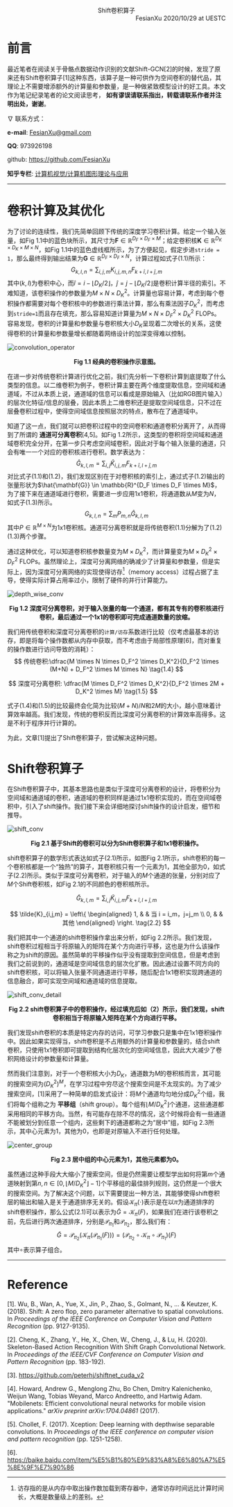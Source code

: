 <div align='center'>
    Shift卷积算子
</div>

<div align='right'>
    FesianXu 2020/10/29 at UESTC
</div>

# 前言

最近笔者在阅读关于骨骼点数据动作识别的文献Shift-GCN[2]的时候，发现了原来还有Shift卷积算子[1]这种东西，该算子是一种可供作为空间卷积的替代品，其理论上不需要增添额外的计算量和参数量，是一种做紧致模型设计的好工具。本文作为笔记纪录笔者的论文阅读思考， **如有谬误请联系指出，转载请联系作者并注明出处，谢谢**。

$\nabla$ 联系方式：

**e-mail**: FesianXu@gmail.com

**QQ**: 973926198

github: https://github.com/FesianXu

**知乎专栏**: [计算机视觉/计算机图形理论与应用](https://zhuanlan.zhihu.com/c_1265262560611299328)

-----



# 卷积计算及其优化

为了讨论的连续性，我们先简单回顾下传统的深度学习卷积计算。给定一个输入张量，如Fig 1.1中的蓝色块所示，其尺寸为$\mathbf{F} \in \mathbb{R}^{D_F \times D_F \times M}$；给定卷积核$\mathbf{K} \in \mathbb{R}^{D_K \times D_K \times M \times N}$，如Fig 1.1中的蓝色虚线框所示，为了方便起见，假定步进`stride = 1`，那么最终得到输出结果为$\mathbf{G} \in \mathbb{R}^{D_F \times D_F \times N}$，计算过程如式子(1.1)所示：
$$
G_{k,l,n} = \sum_{i,j,m} K_{i,j,m,n}F_{k+\hat{i},l+\hat{j},m}
\tag{1.1}
$$
其中$(k,l)$为卷积中心，而$\hat{i} = i-\lfloor D_K/2\rfloor$，$\hat{j} = j-\lfloor D_K /2 \rfloor$是卷积计算半径的索引。不难知道，该卷积操作的参数量为$M \times N \times D_K^2$。计算量也容易计算，考虑到每个卷积操作都需要对每个卷积核中的参数进行乘法计算，那么有乘法因子$D_K^2$，而考虑到`stride=1`而且存在填充，那么容易知道计算量为$M \times N \times D_F^2 \times D_K^2$ FLOPs。容易发现，卷积的计算量和参数量与卷积核大小$D_K$呈现着二次增长的关系，这使得卷积的计算量和参数量增长都随着网络设计的加深变得难以控制。

![convolution_operator][convolution_operator]

<div align='center'>
    <b>
        Fig 1.1 经典的卷积操作示意图。
    </b>
</div>

在进一步对传统卷积计算进行优化之前，我们先分析一下卷积计算到底提取了什么类型的信息。以二维卷积为例子，卷积计算主要在两个维度提取信息，空间域和通道域，不过从本质上说，通道域的信息可以看成是原始输入（比如RGB图片输入）的层次化特征/信息的层叠，因此本质上二维卷积还是提取空间域信息，只不过在层叠卷积过程中，使得空间域信息按照层次的特点，散布在了通道域中。

知道了这一点，我们就可以把卷积过程中的空间卷积和通道卷积分离开了，从而得到了所谓的 **通道可分离卷积**[4,5]。如Fig 1.2所示，这类型的卷积将空间域和通道域卷积完全分开，在第一步只考虑空间域卷积，因此对于每个输入张量的通道，只会有唯一一个对应的卷积核进行卷积。数学表达为：
$$
\hat{G}_{k,l,m} = \sum_{i,j} \hat{K}_{i,j,m} F_{k+\hat{i},l+\hat{j},m}
\tag{1.2}
$$
对比式子(1.1)和(1.2)，我们发现区别在于对卷积核的索引上，通过式子(1.2)输出的张量形状为$\hat{\mathbf{G}} \in \mathbb{R}^{D_F \times D_F \times M}$，为了接下来在通道域进行卷积，需要进一步应用1x1卷积，将通道数从$M$变为$N$，如式子(1.3)所示。
$$
G_{k,l,n} = \sum_{m} P_{m,n} \hat{G}_{k,l,m}
\tag{1.3}
$$
其中$P \in \mathbb{R}^{M \times N}$为1x1卷积核。通道可分离卷积就是将传统卷积(1.1)分解为了(1.2)(1.3)两个步骤。

通过这种优化，可以知道卷积核参数量变为$M \times D_K^2$，而计算量变为$M \times D_K^2 \times D_F^2$ FLOPs。虽然理论上，深度可分离网络的确减少了计算量和参数量，但是实际上，因为深度可分离网络的实现使得访存[^1]（memory access）过程占据了主导，使得实际计算占用率过小，限制了硬件的并行计算能力。

![depth_wise_conv][depth_wise_conv]

<div align='center'>
    <b>
        Fig 1.2 深度可分离卷积，对于输入张量的每一个通道，都有其专有的卷积核进行卷积，最后通过一个1x1的卷积即可完成通道数量的放缩。
    </b>
</div>

我们用传统卷积和深度可分离卷积的`计算/访存`系数进行比较（仅考虑最基本的访存，即是将每个操作数都从内存中获取，而不考虑由于局部性原理[6]，而对重复的操作数进行访问导致的消耗）：
$$
传统卷积:\dfrac{M \times N \times D_F^2 \times D_K^2}{D_F^2 \times (M+N) + D_F^2 \times M \times N}
\tag{1.4}
$$

$$
深度可分离卷积: \dfrac{M \times D_F^2 \times D_K^2}{D_F^2 \times 2M + D_K^2 \times M}
\tag{1.5}
$$

式子(1.4)和(1.5)的比较最终会化简为比较$(M+N)/N$和$2M$的大小，越小意味着计算效率越高。我们发现，传统的卷积反而比深度可分离卷积的计算效率高得多。这是不利于程序并行计算的。

为此，文章[1]提出了Shift卷积算子，尝试解决这种问题。

# Shift卷积算子

在Shift卷积算子中，其基本思路也是类似于深度可分离卷积的设计，将卷积分为空间域和通道域的卷积，通道域的卷积同样是通过1x1卷积实现的，而在空间域卷积中，引入了shift操作。我们接下来会详细地探讨shift操作的设计启发，细节和推导。

![shift_conv][shift_conv]

<div align='center'>
    <b>
        Fig 2.1 基于Shift的卷积可以分为Shift卷积算子和1x1卷积操作。
    </b>
</div>

shift卷积算子的数学形式表达如式子(2.1)所示，如图Fig 2.1所示，shift卷积的每一个卷积核都是一个“独热”的算子，其卷积核只有一个元素为1，其他全部为0，如式子(2.2)所示。类似于深度可分离卷积，对于输入的$M$个通道的张量，分别对应了$M$个Shift卷积核，如Fig 2.1的不同颜色的卷积核所示。


$$
\tilde{G}_{k,l,m} = \sum_{i,j} \tilde{K}_{i,j,m} F_{k+\hat{i},l+\hat{j},m}
\tag{2.1}
$$

$$
\tilde{K}_{i,j,m} = 
\left\{
\begin{aligned}
1, & & 当 i = i_m，j=j_m \\
0, & & 其他 
\end{aligned}
\right.
\tag{2.2}
$$

我们把其中一个通道的shift卷积操作拿出来分析，如Fig 2.2所示。我们发现，shift卷积过程相当于将原输入的矩阵在某个方向进行平移，这也是为什么该操作称之为shift的原因。虽然简单的平移操作似乎没有提取到空间信息，但是考虑到我们之前说到的，通道域是空间域信息的层次化扩散。因此通过设置不同方向的shift卷积核，可以将输入张量不同通道进行平移，随后配合1x1卷积实现跨通道的信息融合，即可实现空间域和通道域的信息提取。

![shift_conv_detail][shift_conv_detail]

<div align='center'>
    <b>
        Fig 2.2 shift卷积算子中的卷积操作，经过填充后如（2）所示，我们发现，shift卷积相当于将原输入矩阵在某个方向进行平移。
    </b>
</div>

我们发现shift卷积的本质是特定内存的访问，可学习参数只是集中在1x1卷积操作中。因此如果实现得当，shift卷积是不占用额外的计算量和参数量的，结合shift卷积，只使用1x1卷积即可提取到结构化层次化的空间域信息，因此大大减少了卷积网络设计的参数量和计算量。

然而我们注意到，对于一个卷积核大小为$D_K$，通道数为$M$的卷积核而言，其可能的搜索空间为$(D_K^2)^M$，在学习过程中穷尽这个搜索空间是不太现实的。为了减少搜索空间，[1]采用了一种简单的启发式设计：将$M$个通道均匀地分成$D_K^2$个组，我们将每个组称之为 **平移组**（shift group）。每个组有$\lfloor M/D_K^2\rfloor$个通道，这些通道都采用相同的平移方向。当然，有可能存在除不尽的情况，这个时候将会有一些通道不能被划分到任意一个组内，这些剩下的通道都称之为“居中”组，如Fig 2.3所示，其中心元素为1，其他为0，也即是对原输入不进行任何处理。

![center_group][center_group]

<div align='center'>
    <b>
        Fig 2.3 居中组的中心元素为1，其他元素都为0。
    </b>
</div>

虽然通过这种手段大大缩小了搜索空间，但是仍然需要让模型学出如何将第$m$个通道映射到第$n, n\in[0,\lfloor M/D_K^2\rfloor-1]$个平移组的最佳排列规则，这仍然是一个很大的搜索空间。为了解决这个问题，以下需要提出一种方法，其能够使得shift卷积层的输出和输入是关于通道排序无关的。假设$\mathcal{K}_{\pi}(\cdot)$表示是在以$\pi$为通道排序的shift卷积操作，那么公式(2.1)可以表示为$\tilde{G} = \mathcal{K}_{\pi}(F)$，如果我们在进行该卷积之前，先后进行两次通道排序，分别是$\mathcal{P}_{\pi_1}$和$\mathcal{P}_{\pi_2}$，那么我们有：
$$
\tilde{G} = \mathcal{P}_{\pi_2}(\mathcal{K}_{\pi}(\mathcal{P}_{\pi_1}(F))) = (\mathcal{P}_{\pi_2} \circ \mathcal{K}_{\pi} \circ \mathcal{P}_{\pi_1})(F)
\tag{2.3}
$$
其中$\circ$表示算子组合。










----

# Reference

[1]. Wu, B., Wan, A., Yue, X., Jin, P., Zhao, S., Golmant, N., ... & Keutzer, K. (2018). Shift: A zero flop, zero parameter alternative to spatial convolutions. In *Proceedings of the IEEE Conference on Computer Vision and Pattern Recognition* (pp. 9127-9135).

[2]. Cheng, K., Zhang, Y., He, X., Chen, W., Cheng, J., & Lu, H. (2020). Skeleton-Based Action Recognition With Shift Graph Convolutional Network. In *Proceedings of the IEEE/CVF Conference on Computer Vision and Pattern Recognition* (pp. 183-192).

[3]. https://github.com/peterhj/shiftnet_cuda_v2

[4]. Howard, Andrew G., Menglong Zhu, Bo Chen, Dmitry Kalenichenko, Weijun Wang, Tobias Weyand, Marco Andreetto, and Hartwig Adam. "Mobilenets: Efficient convolutional neural networks for mobile vision applications." *arXiv preprint arXiv:1704.04861* (2017).

[5]. Chollet, F. (2017). Xception: Deep learning with depthwise separable convolutions. In *Proceedings of the IEEE conference on computer vision and pattern recognition* (pp. 1251-1258).

[6]. https://baike.baidu.com/item/%E5%B1%80%E9%83%A8%E6%80%A7%E5%8E%9F%E7%90%86





[^1]: 访存指的是从内存中取出操作数加载到寄存器中，通常访存时间远比计算时间长，大概是数量级上的差别。



[convolution_operator]: ./imgs/convolution_operator.png
[depth_wise_conv]: ./imgs/depth_wise_conv.png
[shift_conv]: ./imgs/shift_conv.png

[shift_conv_detail]: ./imgs/shift_conv_detail.png
[center_group]: ./imgs/center_group.png



